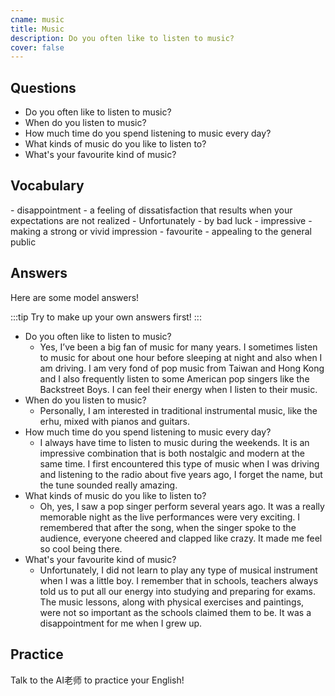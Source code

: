 ```yaml
---
cname: music
title: Music
description: Do you often like to listen to music?
cover: false
---
```

<banner></banner>

## Questions

- Do you often like to listen to music?
- When do you listen to music?
- How much time do you spend listening to music every day?
- What kinds of music do you like to listen to?
- What&#39;s your favourite kind of music?

## Vocabulary

<vocab-list>
- disappointment
  - a feeling of dissatisfaction that results when your expectations are not realized
- Unfortunately
  - by bad luck
- impressive
  - making a strong or vivid impression
- favourite
  - appealing to the general public

<!-- blank -->

</vocab-list>

## Answers
Here are some model answers!

:::tip
Try to make up your own answers first!
:::

- Do you often like to listen to music?
  - Yes, I’ve been a big fan of music for many years. I sometimes listen to music for about one hour before sleeping at night and also when I am driving. I am very fond of pop music from Taiwan and Hong Kong and I also frequently listen to some American pop singers like the Backstreet Boys. I can feel their energy when I listen to their music.
- When do you listen to music?
  - Personally, I am interested in traditional instrumental music, like the erhu, mixed with pianos and guitars.
- How much time do you spend listening to music every day?
  - I always have time to listen to music during the weekends. It is an impressive combination that is both nostalgic and modern at the same time. I first encountered this type of music when I was driving and listening to the radio about five years ago, I forget the name, but the tune sounded really amazing.
- What kinds of music do you like to listen to?
  - Oh, yes, I saw a pop singer perform several years ago. It was a really memorable night as the live performances were very exciting. I remembered that after the song, when the singer spoke to the audience, everyone cheered and clapped like crazy. It made me feel so cool being there.
- What&#39;s your favourite kind of music?
  - Unfortunately, I did not learn to play any type of musical instrument when I was a little boy. I remember that in schools, teachers always told us to put all our energy into studying and preparing for exams. The music lessons, along with physical exercises and paintings, were not so important as the schools claimed them to be. It was a disappointment for me when I grew up.

## Practice
Talk to the AI老师 to practice your English!
<qrfooter></qrfooter>




